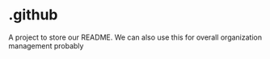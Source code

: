 # .github
A project to store our README. We can also use this for overall organization management probably
